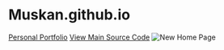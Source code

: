 # Muskan.github.io
[Personal Portfolio](https://muskang25.github.io/Muskan.github.io/)
[View Main Source Code](https://github.com/muskang25/Muskan.github.io/blob/main/index.html)
![New Home Page ](https://github.com/muskang25/Muskan.github.io/assets/139811413/ce86e6ab-5b8e-4276-97ad-cfe027d6d677)
